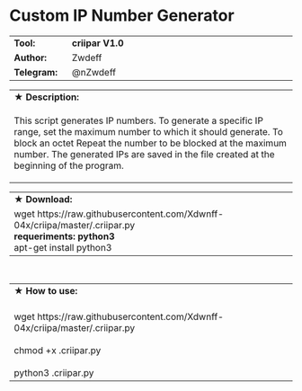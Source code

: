 <body>
<h1>Custom IP Number Generator</h1>
<table border="0" cellpadding="0" cellspacing="2" width="100%">
  <tr>
    <td width="100px" class="main2"><b>Tool:</b></td>
    <td width="780px" class="main2"><b>criipar V1.0</b></td>
  <tr>
    <td width="100px" class="main2"><b>Author:</b></td><td width="780px">Zwdeff</td>
  </tr>
  <tr>
    <td width="100px" class="main2"><b>Telegram:</b></td><td width="780px">@nZwdeff</td>
  </tr>
<table border="0" cellpadding="2" cellspacing="5" width="100%">
  <tr>
    <td class="main3">&#9733; <b>Description:</b></td>
  </tr>
  <tr>
    <td class="main" width="890px"><p>
This script generates IP numbers. To generate a specific IP range, set the maximum number to which it should generate. To block an octet Repeat the number to be blocked at the maximum number. The generated IPs are saved in the file created at the beginning of the program.
<br />
    </table>

<table border="0" cellpadding="2" cellspacing="5" width="100%">
  <tr>
    <td class="main3" width="890px">&#9733; <b>Download:</b></td>
  </tr>
  <tr>
    <td class="main">
      wget https://raw.githubusercontent.com/Xdwnff-04x/criipa/master/.criipar.py <br/>
 <b>requeriments: python3</b><br>apt-get install python3<br/>
    </td>

</table>
<table border="0" cellpadding="2" cellspacing="5" width="100%">
  <tr>
    <td class="main3" width="890px">&#9733; <b>How to use:</b></td>
  </tr>
  <tr>
    <td class="main"> <br>wget https://raw.githubusercontent.com/Xdwnff-04x/criipa/master/.criipar.py<br/> <br>chmod +x .criipar.py<br/> <br>python3 .criipar.py<br/></td>
  </tr>
</body>
</html>
